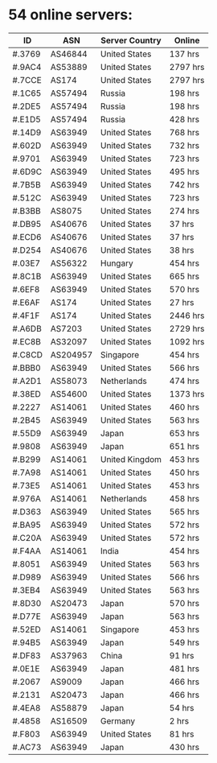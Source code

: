 # 54 online servers:

| ID | ASN | Server Country | Online |
| ------ | ------ | ------ | ------ |
| #.3769 | AS46844 | United States | 137 hrs |
| #.9AC4 | AS53889 | United States | 2797 hrs |
| #.7CCE | AS174 | United States | 2797 hrs |
| #.1C65 | AS57494 | Russia | 198 hrs |
| #.2DE5 | AS57494 | Russia | 198 hrs |
| #.E1D5 | AS57494 | Russia | 428 hrs |
| #.14D9 | AS63949 | United States | 768 hrs |
| #.602D | AS63949 | United States | 732 hrs |
| #.9701 | AS63949 | United States | 723 hrs |
| #.6D9C | AS63949 | United States | 495 hrs |
| #.7B5B | AS63949 | United States | 742 hrs |
| #.512C | AS63949 | United States | 723 hrs |
| #.B3BB | AS8075 | United States | 274 hrs |
| #.DB95 | AS40676 | United States | 37 hrs |
| #.ECD6 | AS40676 | United States | 37 hrs |
| #.D254 | AS40676 | United States | 38 hrs |
| #.03E7 | AS56322 | Hungary | 454 hrs |
| #.8C1B | AS63949 | United States | 665 hrs |
| #.6EF8 | AS63949 | United States | 570 hrs |
| #.E6AF | AS174 | United States | 27 hrs |
| #.4F1F | AS174 | United States | 2446 hrs |
| #.A6DB | AS7203 | United States | 2729 hrs |
| #.EC8B | AS32097 | United States | 1092 hrs |
| #.C8CD | AS204957 | Singapore | 454 hrs |
| #.BBB0 | AS63949 | United States | 566 hrs |
| #.A2D1 | AS58073 | Netherlands | 474 hrs |
| #.38ED | AS54600 | United States | 1373 hrs |
| #.2227 | AS14061 | United States | 460 hrs |
| #.2B45 | AS63949 | United States | 563 hrs |
| #.55D9 | AS63949 | Japan | 653 hrs |
| #.9808 | AS63949 | Japan | 651 hrs |
| #.B299 | AS14061 | United Kingdom | 453 hrs |
| #.7A98 | AS14061 | United States | 450 hrs |
| #.73E5 | AS14061 | United States | 453 hrs |
| #.976A | AS14061 | Netherlands | 458 hrs |
| #.D363 | AS63949 | United States | 565 hrs |
| #.BA95 | AS63949 | United States | 572 hrs |
| #.C20A | AS63949 | United States | 572 hrs |
| #.F4AA | AS14061 | India | 454 hrs |
| #.8051 | AS63949 | United States | 563 hrs |
| #.D989 | AS63949 | United States | 566 hrs |
| #.3EB4 | AS63949 | United States | 563 hrs |
| #.8D30 | AS20473 | Japan | 570 hrs |
| #.D77E | AS63949 | Japan | 563 hrs |
| #.52ED | AS14061 | Singapore | 453 hrs |
| #.94B5 | AS63949 | Japan | 549 hrs |
| #.DF83 | AS37963 | China | 91 hrs |
| #.0E1E | AS63949 | Japan | 481 hrs |
| #.2067 | AS9009 | Japan | 466 hrs |
| #.2131 | AS20473 | Japan | 466 hrs |
| #.4EA8 | AS58879 | Japan | 54 hrs |
| #.4858 | AS16509 | Germany | 2 hrs |
| #.F803 | AS63949 | United States | 81 hrs |
| #.AC73 | AS63949 | Japan | 430 hrs |

